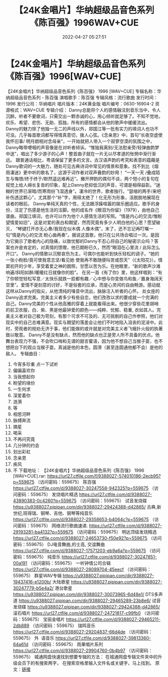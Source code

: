 ﻿---
title: 【24K金唱片】华纳超级品音色系列《陈百强》1996WAV+CUE
date: 2022-04-27 05:27:51
categories: WAV车载音乐、镜像
tags: 国语流行
---
# 【24K金唱片】华纳超级品音色系列《陈百强》1996[WAV+CUE]

【24K金唱片】华纳超级品音色系列《陈百强》 1996
[WAV+CUE]
专辑名称：华纳超级品音色系列 -
陈百强
演唱歌手：陈百强
专辑风格：流行歌曲
发行时间：1996
发行公司：华纳唱片
唱片版本：24K黄金版
唱片编号：0630-16904-2
资源格式：WAV+CUE
专辑介绍：
Danny总能将个人的感情融注到音乐当中，令人沉醉。听者不要歌词，只需交出一颗赤诚的心，用心倾听就足够了。不知不觉地，欢乐、希望、悲伤、无助、孤独，所有的感情都会从他的歌声中缓缓流出。
Danny的魅力除了他独一无二的声线以外，郑国江等一批有实力的填词人也功不可没。几乎每首歌词都写得情真意切，拨人心弦。《念亲恩》中，首句“长夜空虚使我怀旧事/
明月朗相对念母亲”，一开始就把人带入一个寂寥空漠的氛围之中，Danny略带哽咽的声音像是在对听者倾诉。“惟独我离别/无法慰亲旁/轻弹曲韵梦中送”，唱出了多少游子的心声！整首曲子就在一片无以尽孝道的怅惘中渐行渐远。
跟普通话相比，粤语保留了更多的文言。古汉语声韵的考究和表意的蕴藉是Danny歌词的一大魅力，随处可见古典诗词中常见的情景和意象。找不到比《烟雨凄迷》更中听的歌名了，这源于词作者对双声叠韵的妙用！
“一天一天
/叠成陌生与悔恨/终于终于/默然遥远难再近”。撇开押韵的偶句不谈，两个短小的复句在视觉上给人绵长复沓的印象，配上Danny悲抑低沉的声音，可谓是相得益彰。“迷糊的世界已渐暗/而寒雨纷飞湿透身”。凄冷的世界，歌者独行。“瑟缩的两手/来吧
补伤透这颗心”，尤其那个“补”字，用得太绝了！化无形为形象，活脱脱地展现在读者的眼前。
Danny单纯天真的个性，无法跟浮躁喧嚣的娱乐圈适应。歌手的身份，注定了伤感是他生活的注脚。他的成名作《眼泪为你留》（1979），由他自己谱曲，郑国江填词，也许可以作为他个人感情生活的写照。“情是内心的交流/惟盼望情爱如旧”，这是对爱的表白和期望，然而究竟有多少人明白他的心思？愿望破灭，
“琴键打开亦无心奏/我现在似木偶 人像木偶”，末了，还不忘记再叮嘱一句“情是内心的交流
盼心曲再奏”。据说这首歌，他只在公共场合唱过一次。是因为它揭示了歌者内心的隐痛，以致忧郁的Danny不忍心将自己的秘密示众吗？答案也许是肯定的，对真情的馈赠，他已期盼已久，然而“眼泪在心里流
/ 此际怎么开口”。
Danny的情歌以沉郁哀伤为主，可偶尔也能听到快乐轻松的调子。“她的一张小粉脸/竟可使我意志坚/看见她
使我再不敢随便叫苦或怨天”（《太阳花》）。情窦初开的少年，享受着爱之神的朗照，甘愿以苦为乐。在他眼里，“新的歌声沙滩响遍/斜阳如醉/暖暖红日就像你的脸”。
在另一首《有了你》里，他这样唱到：“有了你顿觉轻松写意／太快乐就跌一跤都有趣／心中想与你变做鸟和鱼／置身海阔天空里”。爱情不是刻意的讨好，不是俗套的应承，而是心灵间的自由畅游。感动就这样从Danny的指尖，从他清纯的嗓音中流出，脉脉注入听者的心怀。
处女座的Danny追求完美。完美主义者多少有些自恋，他们孜孜以求的要成就一个完满的自己。Danny完美的个性从他高雅的穿着上就能看得出来。他很少穿些花里胡哨的前卫衣服，白、紫、黑是他最钟爱的颜色——纯粹、忧郁、稳重,
衣如其人。完美主义者对自己极为苛刻，有那个可求不可及的、无可挑剔的自己作参照，他们对现实中的自己总难满意。现实与期望的落差会让他们不时地陷入沮丧的泥淖中。此时，旁观者的规劝无济于事，他们能做的或许就是对完美主义者飞蛾扑火般的执著致以敬意。
Danny不是没有缺点，然而他的缺点也正是旁人所不具备的优点。他舞台表现力不强，不会吹口哨和无谓的甜言蜜语，因为他不想自己当猴子耍，也不想把台下的观众当猴子耍。真诚是他的本色，圆滑（甚至连圆通他都不会）是他的敌人。
专辑曲目：
01. 今宵多珍重
点一下试听
02. 偏偏喜欢你
03. 当我想起你
04. 盼望的缘份
05. 一生何求
06. 深爱着你
07. 涟漪
08. 等
09. 相思河畔
10. 脉搏奔流
11. 摘星
12. 喝采
13. 不再问究竟
14. 几分钟的约会
15. 划出彩虹
16. 念亲恩
17. 疾风
18. 不
下载地址：
【24K金唱片】华纳超级品音色系列《陈百强》 1996 [WAV+CUE].rar: https://url27.ctfile.com/f/9388027-574010186-2ecb95?p=559675
（访问密码：559675）
陈百强
https://url27.ctfile.com/d/9388027-30247558-942325?p=559675
（访问密码：559675）
发烧唱片精选
https://url27.ctfile.com/d/9388027-43890383-0c4260?p=559675
（访问密码：559675）
试音发烧碟
https://u9388027.pipipan.com/dir/9388027-29424388-d42865/
古典,新世纪,班得瑞、钢琴、吉他、钢琴等纯音乐
https://url27.ctfile.com/d/9388027-29358653-b4064c?p=559675
（访问密码：559675）
网络流行歌曲速递.
https://url27.ctfile.com/d/9388027-29193281-ba4132?p=559675
（访问密码：559675）
明达顶级发烧精选
https://url27.ctfile.com/d/9388027-24653730-f50e92?p=559675
（访问密码：559675）
DJ电音舞曲,的士高,
交谊舞曲
https://url27.ctfile.com/d/9388027-17571203-eb9a6a?p=559675
（访问密码：559675）
纯音乐
https://url27.ctfile.com/d/9388027-30247851-00a191
（访问密码：559675）
一听钟情公司合辑
https://url27.ctfile.com/d/9388027-28089704-45eecf
（访问密码：559675）
群星WAV专辑
https://u9388027.pipipan.com/dir/9388027-19437416-e1200b/
大陆歌星
https://u9388027.pipipan.com/dir/9388027-30247779-b5e4a2/
港台歌星
https://u9388027.pipipan.com/dir/9388027-30073965-6d48e1/
DTS多声道
https://u9388027.pipipan.com/dir/9388027-29465289-23b8e6/
试音发烧碟
https://u9388027.pipipan.com/dir/9388027-29424388-d42865/
滚石唱片
https://url27.ctfile.com/d/9388027-24721817-c99fb0
（访问密码：559675）
宝丽金唱片
https://url27.ctfile.com/d/9388027-29465211-2db889
（访问密码：559675）
瑞鸣音乐
https://url27.ctfile.com/d/9388027-29204837-66d4de
（访问密码：559675）
外  语音乐
https://url27.ctfile.com/d/9388027-39813360-64a61d
（访问密码：559675）
雨果唱片系列
https://url27.ctfile.com/d/9388027-29904760-0b4b97
（访问密码：559675）
城通网盘快速找到想要专辑的方法：
在城通网盘专辑文件夹中的升级会员下的有搜索两字，
在搜索空格里输入文件名或关键字，马上找到。
原文：[链接](https://blog.sina.com.cn/s/blog_1647c7e7601030ww6.html)